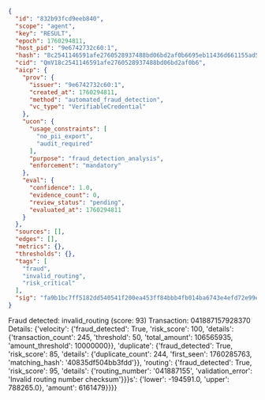 ```json
{
  "id": "832b93fcd9eeb840",
  "scope": "agent",
  "key": "RESULT",
  "epoch": 1760294811,
  "host_pid": "9e6742732c60:1",
  "hash": "8c2541146591afe2760528937488bd06bd2af0b6695eb11436d661155ad5d41b",
  "cid": "QmV18c2541146591afe2760528937488bd06bd2af0b6",
  "aicp": {
    "prov": {
      "issuer": "9e6742732c60:1",
      "created_at": 1760294811,
      "method": "automated_fraud_detection",
      "vc_type": "VerifiableCredential"
    },
    "ucon": {
      "usage_constraints": [
        "no_pii_export",
        "audit_required"
      ],
      "purpose": "fraud_detection_analysis",
      "enforcement": "mandatory"
    },
    "eval": {
      "confidence": 1.0,
      "evidence_count": 0,
      "review_status": "pending",
      "evaluated_at": 1760294811
    }
  },
  "sources": [],
  "edges": [],
  "metrics": {},
  "thresholds": {},
  "tags": [
    "fraud",
    "invalid_routing",
    "risk_critical"
  ],
  "sig": "fa9b1bc7ff5182dd540541f200ea453ff84bbb4fb014ba6743e4efd72e99e6bd"
}
```

Fraud detected: invalid_routing (score: 93)
Transaction: 041887157928370
Details: {'velocity': {'fraud_detected': True, 'risk_score': 100, 'details': {'transaction_count': 245, 'threshold': 50, 'total_amount': 106565935, 'amount_threshold': 10000000}}, 'duplicate': {'fraud_detected': True, 'risk_score': 85, 'details': {'duplicate_count': 244, 'first_seen': 1760285763, 'matching_hash': '40835df504bb3fdd'}}, 'routing': {'fraud_detected': True, 'risk_score': 95, 'details': {'routing_number': '041887155', 'validation_error': 'Invalid routing number checksum'}}}s': {'lower': -194591.0, 'upper': 788265.0}, 'amount': 6161479}}}}
